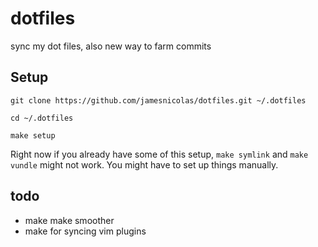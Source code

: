 # dotfiles
sync my dot files, also new way to farm commits

## Setup

`git clone https://github.com/jamesnicolas/dotfiles.git ~/.dotfiles`

`cd ~/.dotfiles`

`make setup`

Right now if you already have some of this setup, `make symlink` and `make vundle` might not work. You might have to set up things manually.

## todo

- make make smoother
- make for syncing vim plugins
